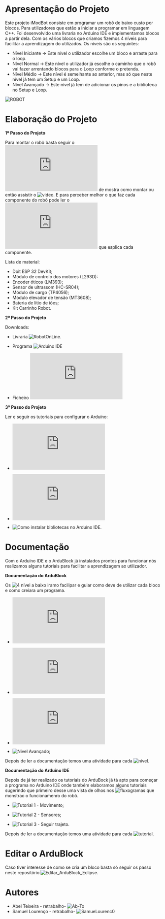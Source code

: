 
# Apresentação do Projeto 
Este projeto iModBot consiste em programar um robô de baixo custo por blocos. Para utilizadores que estão a iniciar a programar em linguagem C++.
Foi desenvolvido uma livraria no Arduíno IDE e implementamos blocos a partir dela. Com os vários blocos que criamos fizemos 4 níveis para facilitar a aprendizagem do utilizados. Os níveis são os seguintes:
 - Nível Iniciante -> Este nível o utilizador escolhe um bloco e arraste para o loop.
 - Nível Normal -> Este nível o utilizador já escolhe o caminho que o robô vai fazer arrentando blocos para o Loop conforme o pretenda.
 - Nível Médio -> Este nível é semelhante ao anterior, mas só que neste nível já tem um Setup e um Loop.
 - Nível Avançado -> Este nível já tem de adicionar os pinos e a biblioteca no Setup e Loop.
    
![ROBOT](https://user-images.githubusercontent.com/61513539/82364254-f0e14d80-9a06-11ea-9d6f-fb408e07dd22.jpg)


# Elaboração do Projeto
**1º Passo do Projeto**

Para montar o robô basta seguir o ![documentos](https://github.com/ipleiria-robotics/iModBot/blob/master/3_Documentacao/4_Guia_de_montagem_offline.pdf) de mostra como montar ou então assistir o ![video](https://www.youtube.com/watch?v=i4wFh0GqzkM&feature=emb_logo). E para perceber melhor o que faz cada componente do robô pode ler o ![manuel tecnico](https://github.com/ipleiria-robotics/iModBot/blob/master/3_Documentacao/5_Manual_Tecnico_iModBot.pdf) que esplica cada componente. 

Lista de material:
 - Doit ESP 32 DevKit;
 - Módulo de controlo dos motores (L293D):
 - Encoder óticos (LM393);
 - Sensor de ultrassom (HC-SR04);
 - Módulo de cargo (TP4056);
 - Módulo elevador de tensão (MT3608);
 - Bateria de litio de iões;
 - Kit Carrinho Robot.
 
 
**2º Passo do Projeto** 
 
 Downloads:
 
- Livraria  ![RobotOnLine.](https://github.com/ipleiria-robotics/iModBot/tree/master/4_Biblioteca)
            
- Programa ![Arduino IDE](https://www.arduino.cc/en/Main/Software)
           
- Ficheiro ![java do ArduBlock](https://github.com/ipleiria-robotics/iModBot/blob/master/5_AduBlock/ardublock-beta-20200614.jar)

**3º Passo do Projeto**

Ler e seguir os tutoriais para configurar o Arduíno:
 - ![Configura Arduíno IDE para o ESP32;](https://github.com/ipleiria-robotics/iModBot/blob/master/3_Documentacao/1_Como_comunicar_com_o_ESP32.pdf)

 - ![Configurar ArduBlock no Arduíno IDE;](https://github.com/ipleiria-robotics/iModBot/blob/master/3_Documentacao/2_Como_instalar_ArduBlock_no_Arduino_IDE.pdf)

 - ![Como instalar bibliotecas no Arduíno IDE.](https://github.com/ipleiria-robotics/iModBot/blob/master/3_Documentacao/3_Como_instalar_bibliotecas_no_Arduino_IDE.pdfl)

# Documentação

Com o Arduíno IDE e o ArduBlock já instalados prontos para funcionar nós realizamos alguns tutoriais para facilitar a aprendizagem ao utilizador.

**Documentação do ArduBlock**

Os ![4 nível](https://github.com/ipleiria-robotics/iModBot/tree/master/1_Tutoriais/1_Tuturiais_para_ArduBlock) a baixo iramo facilipar e guiar como deve de utilizar cada bloco e como creiara um programa.

- ![Nivel Iniciante;](https://github.com/ipleiria-robotics/iModBot/blob/master/1_Tutoriais/1_Tuturiais_para_ArduBlock/Tutorial%201%20-%20Nivel%20iniciante/1.%20Nivel%20iniciante.pdf)

- ![Nivel Normal;](https://github.com/ipleiria-robotics/iModBot/blob/master/1_Tutoriais/1_Tuturiais_para_ArduBlock/Tutorial%202%20-%20N%C3%ADvel%20Normal/2.%20N%C3%ADvel%20Normal.pdf)

- ![Nivel Médio;](https://github.com/ipleiria-robotics/iModBot/blob/master/1_Tutoriais/1_Tuturiais_para_ArduBlock/Tutorial%203%20-%20N%C3%ADvel%20M%C3%A9dio/3.%20N%C3%ADvel%20M%C3%A9dio.pdf)

- ![Nivel Avançado;]()

Depois de ler a documentação temos uma atividade para cada ![nivel](https://github.com/ipleiria-robotics/iModBot/tree/master/2_Atividades/1_para_ArduBlock).

**Documentação do Arduino IDE**

Depois de já ter realizado os tutoriais do ArduBock já tá apto para começar a programa no Arduino IDE onde também elaboramos alguns tutoriais sugerindo que primeiro desse uma vista de olhos nos ![fluxogramas](https://github.com/SamueLourenc0/Ardublock/tree/master/02_TUTORIALS/5.Tutoriais%20para%20Arduino%20IDE/Recursos%20usados%20para%20elabora%C3%A7%C3%A3o%20dos%20tutoriais) que monstrao o funcionamenro do robô. 

- ![Tutorial 1 - Movimento;](https://github.com/ipleiria-robotics/iModBot/tree/master/1_Tutoriais/2_Tutoriais_para_Arduino_IDE/Tutorial%201%20-%20Movimento)

- ![Tutorial 2 - Sensores;](https://github.com/ipleiria-robotics/iModBot/tree/master/1_Tutoriais/2_Tutoriais_para_Arduino_IDE/Tutorial%202%20-%20Sensores)

- ![Tutorial 3 - Seguir trajeto.](https://github.com/ipleiria-robotics/iModBot/tree/master/1_Tutoriais/2_Tutoriais_para_Arduino_IDE/Tutorial%203%20-%20Seguir%20trajeto)

Depois de ler a documentação temos uma atividade para cada ![tutorial](https://github.com/ipleiria-robotics/iModBot/tree/master/2_Atividades/2_para_Arduino_IDE).


# Editar o ArduBlock

Caso tiver interesse de como se cria um bloco basta só seguir os passo neste repositório ![Editar_ArduBlock_Eclipse.](https://github.com/SamueLourenc0/Editar_ArduBlock_Eclipse)

# Autores
 
 - Abel Teixeira   - retrabalho- ![Ab-Tx](https://github.com/Ab-Tx)
 - Samuel Lourenço - retrabalho- ![SamueLourenc0](https://github.com/SamueLourenc0)
